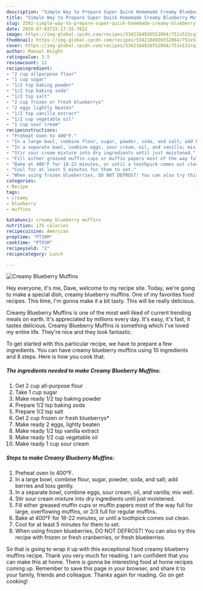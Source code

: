 ```yaml
---
description: "Simple Way to Prepare Super Quick Homemade Creamy Blueberry Muffins"
title: "Simple Way to Prepare Super Quick Homemade Creamy Blueberry Muffins"
slug: 2592-simple-way-to-prepare-super-quick-homemade-creamy-blueberry-muffins
date: 2020-07-02T15:17:55.762Z
image: https://img-global.cpcdn.com/recipes/5342104926552064/751x532cq70/creamy-blueberry-muffins-recipe-main-photo.jpg
thumbnail: https://img-global.cpcdn.com/recipes/5342104926552064/751x532cq70/creamy-blueberry-muffins-recipe-main-photo.jpg
cover: https://img-global.cpcdn.com/recipes/5342104926552064/751x532cq70/creamy-blueberry-muffins-recipe-main-photo.jpg
author: Manuel Knight
ratingvalue: 3.5
reviewcount: 12
recipeingredient:
- "2 cup allpurpose flour"
- "1 cup sugar"
- "1/2 tsp baking powder"
- "1/2 tsp baking soda"
- "1/2 tsp salt"
- "2 cup frozen or fresh blueberrys"
- "2 eggs lightly beaten"
- "1/2 tsp vanilla extract"
- "1/2 cup vegetable oil"
- "1 cup sour cream"
recipeinstructions:
- "Preheat oven to 400°F."
- "In a large bowl, combine flour, sugar, powder, soda, and salt; add berries and toss gently."
- "In a separate bowl, combine eggs, sour cream, oil, and vanilla; mix well."
- "Stir sour cream mixture into dry ingredients until just moistened."
- "Fill either greased muffin cups or muffin papers most of the way full for large, overflowing muffins, or 2/3 full for regular muffins."
- "Bake at 400°F for 18-22 minutes, or until a toothpick comes out clean."
- "Cool for at least 5 minutes for them to set."
- "When using frozen blueberries, DO NOT DEFROST! You can also try this recipe with frozen or fresh cranberries, or fresh blueberries."
categories:
- Recipe
tags:
- creamy
- blueberry
- muffins

katakunci: creamy blueberry muffins 
nutrition: 175 calories
recipecuisine: American
preptime: "PT38M"
cooktime: "PT55M"
recipeyield: "2"
recipecategory: Lunch

---
```



![Creamy Blueberry Muffins](https://img-global.cpcdn.com/recipes/5342104926552064/751x532cq70/creamy-blueberry-muffins-recipe-main-photo.jpg)

Hey everyone, it's me, Dave, welcome to my recipe site. Today, we're going to make a special dish, creamy blueberry muffins. One of my favorites food recipes. This time, I'm gonna make it a bit tasty. This will be really delicious.



Creamy Blueberry Muffins is one of the most well liked of current trending meals on earth. It's appreciated by millions every day. It's easy, it's fast, it tastes delicious. Creamy Blueberry Muffins is something which I've loved my entire life. They're nice and they look fantastic.


To get started with this particular recipe, we have to prepare a few ingredients. You can have creamy blueberry muffins using 10 ingredients and 8 steps. Here is how you cook that.

<!--inarticleads1-->

##### The ingredients needed to make Creamy Blueberry Muffins:

1. Get 2 cup all-purpose flour
1. Take 1 cup sugar
1. Make ready 1/2 tsp baking powder
1. Prepare 1/2 tsp baking soda
1. Prepare 1/2 tsp salt
1. Get 2 cup frozen or fresh blueberrys*
1. Make ready 2 eggs, lightly beaten
1. Make ready 1/2 tsp vanilla extract
1. Make ready 1/2 cup vegetable oil
1. Make ready 1 cup sour cream




<!--inarticleads2-->

##### Steps to make Creamy Blueberry Muffins:

1. Preheat oven to 400°F.
1. In a large bowl, combine flour, sugar, powder, soda, and salt; add berries and toss gently.
1. In a separate bowl, combine eggs, sour cream, oil, and vanilla; mix well.
1. Stir sour cream mixture into dry ingredients until just moistened.
1. Fill either greased muffin cups or muffin papers most of the way full for large, overflowing muffins, or 2/3 full for regular muffins.
1. Bake at 400°F for 18-22 minutes, or until a toothpick comes out clean.
1. Cool for at least 5 minutes for them to set.
1. When using frozen blueberries, DO NOT DEFROST! You can also try this recipe with frozen or fresh cranberries, or fresh blueberries.




So that is going to wrap it up with this exceptional food creamy blueberry muffins recipe. Thank you very much for reading. I am confident that you can make this at home. There is gonna be interesting food at home recipes coming up. Remember to save this page in your browser, and share it to your family, friends and colleague. Thanks again for reading. Go on get cooking!
